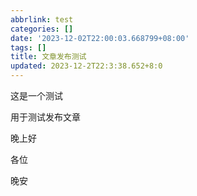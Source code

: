 ```yaml
---
abbrlink: test
categories: []
date: '2023-12-02T22:00:03.668799+08:00'
tags: []
title: 文章发布测试
updated: 2023-12-2T22:3:38.652+8:0
---
```

这是一个测试

用于测试发布文章

晚上好

各位

晚安

